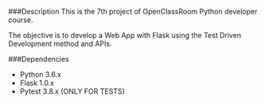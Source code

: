 ###Description
This is the 7th project of OpenClassRoom Python developer course. 

The objective is to develop a Web App with Flask using the Test Driven Development method and APIs.

###Dependencies
- Python 3.6.x
- Flask 1.0.x
- Pytest 3.8.x (ONLY FOR TESTS)
